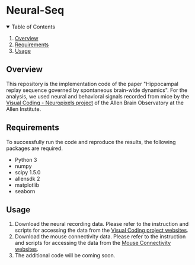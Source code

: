 # Neural-Seq
<!-- TABLE OF CONTENTS -->
<details open="open">
  <summary>Table of Contents</summary>
  <ol>
    <li>
      <a href="#overview">Overview</a>
    </li>
    <li>
      <a href="#requirements">Requirements</a>
    </li>
    <li>
      <a href="#usage">Usage</a>
    </li>
  </ol>
</details>

<!-- ABOUT THE PROJECT -->
## Overview
This repository is the implementation code of the paper "Hippocampal replay sequence governed by spontaneous brain-wide dynamics". For the analysis, we used neural and behavioral signals recorded from mice by the [Visual Coding - Neuropixels project](https://portal.brain-map.org/explore/circuits/visual-coding-neuropixels) of the Allen Brain Observatory at the Allen Institute. 

<!-- GETTING STARTED -->
## Requirements

To successfully run the code and reproduce the results, the following packages are required.
* Python 3
* numpy
* scipy 1.5.0
* allensdk 2
* matplotlib
* seaborn

## Usage
1. Download the neural recording data. Please refer to the instruction and scripts for accessing the data from the [Visual Coding project websites](https://allensdk.readthedocs.io/en/latest/visual_coding_neuropixels.html).
2. Download the mouse connectivity data. Please refer to the instruction and scripts for accessing the data from the [Mouse Connectivity websites](https://allensdk.readthedocs.io/en/latest/connectivity.html).
3. The additional code will be coming soon.
